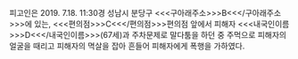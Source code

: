 피고인은 2019. 7.18. 11:30경 성남시 분당구 <<<구아래주소>>>B<<</구아래주소>>>에 있는, <<<편의점>>>C<<</편의점>>>편의점 앞에서 피해자 <<<내국인이름>>>D<<</내국인이름>>>(67세)과 주차문제로 말다툼을 하던 중 주먹으로 피해자의 얼굴을 때리고 피해자의 멱살을 잡아 흔들어 피해자에게 폭행을 가하였다.